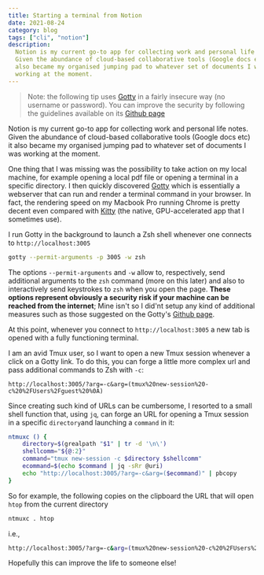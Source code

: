 ```yaml
---
title: Starting a terminal from Notion
date: 2021-08-24
category: blog
tags: ["cli", "notion"]
description:
  Notion is my current go-to app for collecting work and personal life notes.
  Given the abundance of cloud-based collaborative tools (Google docs etc) it
  also became my organised jumping pad to whatever set of documents I was
  working at the moment.
---
```


> Note: the following tip uses [Gotty](https://github.com/yudai/gotty) in a
> fairly insecure way (no username or password). You can improve the security by
> following the guidelines available on its
> [Github page](https://github.com/yudai/gotty#security-options)

Notion is my current go-to app for collecting work and personal life notes.
Given the abundance of cloud-based collaborative tools (Google docs etc) it also
became my organised jumping pad to whatever set of documents I was working at
the moment.

One thing that I was missing was the possibility to take action on my local
machine, for example opening a local pdf file or opening a terminal in a
specific directory. I then quickly discovered
[Gotty](https://github.com/yudai/gotty) which is essentially a webserver that
can run and render a terminal command in your browser. In fact, the rendering
speed on my Macbook Pro running Chrome is pretty decent even compared with
[Kitty](https://sw.kovidgoyal.net/kitty/) (the native, GPU-accelerated app that
I sometimes use).

I run Gotty in the background to launch a Zsh shell whenever one connects to
`http://localhost:3005`

```bash
gotty --permit-arguments -p 3005 -w zsh
```

The options `--permit-arguments` and `-w` allow to, respectively, send
additional arguments to the `zsh` command (more on this later) and also to
interactively send keystrokes to `zsh` when you open the page. **These options
represent obviously a security risk if your machine can be reached from the
internet**; Mine isn't so I did'nt setup any kind of additional measures such as
those suggested on the Gotty's
[Github page](https://github.com/yudai/gotty#security-options).

At this point, whenever you connect to `http://localhost:3005` a new tab is
opened with a fully functioning terminal.

I am an avid Tmux user, so I want to open a new Tmux session whenever a click on
a Gotty link. To do this, you can forge a little more complex url and pass
additional commands to Zsh with `-c`:

```
http://localhost:3005/?arg=-c&arg=(tmux%20new-session%20-c%20%2FUsers%2Fguest%20%0A)
```

Since creating such kind of URLs can be cumbersome, I resorted to a small shell
function that, using `jq`, can forge an URL for opening a Tmux session in a
specific `directory`and launching a `command` in it:

```bash
ntmuxc () {
	directory=$(grealpath "$1" | tr -d '\n\')
	shellcomm="${@:2}"
	command="tmux new-session -c $directory $shellcomm"
	ecommand=$(echo $command | jq -sRr @uri)
	echo "http://localhost:3005/?arg=-c&arg=($ecommand)" | pbcopy
}
```

So for example, the following copies on the clipboard the URL that will open
`htop` from the current directory

```bash
ntmuxc . htop
```

i.e.,

```bash
http://localhost:3005/?arg=-c&arg=(tmux%20new-session%20-c%20%2FUsers%2Fguest%20htop%0A)
```

Hopefully this can improve the life to someone else!
